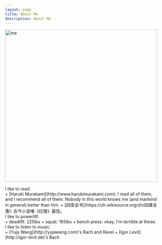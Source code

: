 ```yaml
---
layout: page
title: About Me
description: About Me
---
```

 <img src="{{BASE_PATH}}/images/shanshan.jpg" width = 500
        title="me" /> <br />

 <div class="container">
   <div class="column-center">
    I like to read. <br />
     + [Haruki Murakami](http://www.harukimurakami.com): I read all of them, and I recommend all of them. Nobody in this world knows me (and mankind in general) better than him.
     + [四库全书](https://zh.wikisource.org/zh/四庫全書): 古今小说唯《红楼》最佳。</div>
   <div class="column-left">I like to powerlift. <br />
     + deadlift: 225lbs
     + squat: 165lbs
     + bench press: okay, I'm terrible at these. </div>
   <div class="column-right">
   I like to listen to music. <br />
     + [Yuja Wang](http://yujawang.com)'s Rach and Ravel
     + [Igor Levit](http://igor-levit.de)'s Bach </div>
</div>
